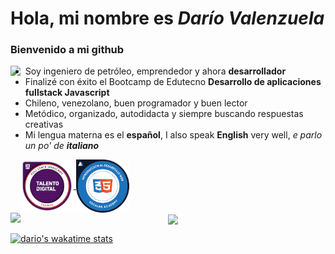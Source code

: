 # Hola, mi nombre es *Darío Valenzuela*
### Bienvenido a mi github

<img align="left" src="https://thumbs.gfycat.com/ExemplaryFairFeline-size_restricted.gif" height="180">

 - Soy ingeniero de petróleo, emprendedor y ahora **desarrollador**
 - Finalizé con éxito el Bootcamp de Edutecno **Desarrollo de aplicaciones fullstack Javascript**
 - Chileno, venezolano, buen programador y buen lector
 - Metódico, organizado, autodidacta y siempre buscando respuestas creativas
 - Mi lengua materna es el **español**, I also speak **English** very well, *e parlo un po' de **italiano***
<a href="https://www.credly.com/badges/2061e0f6-6057-4a84-96f9-f41b4feacf09/public_url">
  <img  align="center" height="85px" src="TD_jstrainee.png" />
</a>
<a href="https://www.credly.com/badges/df4d3c10-8b1c-428f-90d1-dff66fa953d1/public_url">
  <img  align="center" height="85px" src="Escalab_HTML.png" />
</a>

<br>
<a>
<img align="left" width="50%"  src="https://github-readme-stats.vercel.app/api?username=davc1969&show_icons=true&include_all_commits=true&border_radius=20&locale=es&border_color=6b6b6b" />
</a>

<a>
<img  align="center" width="40%" src="https://github-readme-stats.vercel.app/api/top-langs/?username=davc1969&langs_count=8&locale=es&border_radius=20&langs_count=3&layout=compact&border_color=6b6b6b" />
</a>


 

[![dario's wakatime stats](https://github-readme-stats.vercel.app/api/wakatime?username=davc1969&border_radius=20&border_color=6b6b6b&v=2)](https://github.com/davc1969/github-readme-stats)





